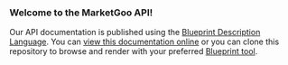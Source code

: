 ### Welcome to the MarketGoo API!

Our API documentation is published using the [Blueprint Description Language](https://apiblueprint.org). You can [view this documentation online](http://docs.marketgoo.apiary.io) or you can clone this repository to browse and render with your preferred [Blueprint tool](https://apiblueprint.org/tools.html#renderers).
